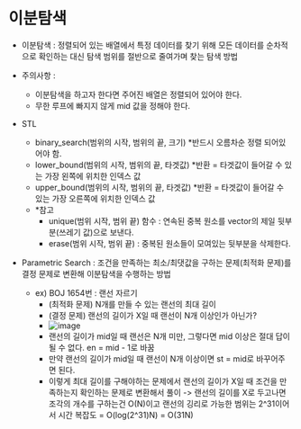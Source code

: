 # 이분탐색
- 이분탐색 : 정렬되어 있는 배열에서 특정 데이터를 찾기 위해 모든 데이터를 순차적으로 확인하는 대신 탐색 범위를 절반으로 줄여가며 찾는 탐색 방법
- 주의사항 :
  - 이분탐색을 하고자 한다면 주어진 배열은 정렬되어 있어야 한다.
  - 무한 루프에 빠지지 않게 mid 값을 정해야 한다.
- STL
  - binary_search(범위의 시작, 범위의 끝, 크기) *반드시 오름차순 정렬 되어있어야 함.
  - lower_bound(범위의 시작, 범위의 끝, 타겟값) *반환 = 타겟값이 들어갈 수 있는 가장 왼쪽에 위치한 인덱스 값
  - upper_bound(범위의 시작, 범위의 끝, 타겟값) *반환 = 타겟값이 들어갈 수 있는 가장 오른쪽에 위치한 인덱스 값
  - *참고
    - unique(범위 시작, 범위 끝) 함수 : 연속된 중복 원소를 vector의 제일 뒷부분(쓰레기 값)으로 보낸다.
    - erase(범위 시작, 범위 끝) : 중복된 원소들이 모여있는 뒷부분을 삭제한다. 

- Parametric Search : 조건을 만족하는 최소/최댓값을 구하는 문제(최적화 문제)를 결정 문제로 변환해 이분탐색을 수행하는 방법
  - ex) BOJ 1654번 : 랜선 자르기 
    - (최적화 문제) N개를 만들 수 있는 랜선의 최대 길이
    - (결정 문제) 랜선의 길이가 X일 때 랜선이 N개 이상인가 아닌가?
    - ![image](https://user-images.githubusercontent.com/60462925/147330884-69f89f4c-b37a-4026-9b3f-5ed3d1e2a89f.png)
    - 랜선의 길이가 mid일 때 랜선은 N개 미만, 그렇다면 mid 이상은 절대 답이 될 수 없다. en = mid - 1로 바꿈
    - 만약 랜선의 길이가 mid일 때 랜선이 N개 이상이면 st = mid로 바꾸어주면 된다.
    - 이렇게 최대 길이를 구해야하는 문제에서 랜선의 길이가 X일 때 조건을 만족하는지 확인하는 문제로 변환해서 풀이 -> 랜선의 길이를 X로 두고나면 조각의 개수를 구하는건 O(N)이고 랜선의 깅리로 가능한 범위는 2^31이어서 시간 복잡도 = O(log(2^31)N) = O(31N)
